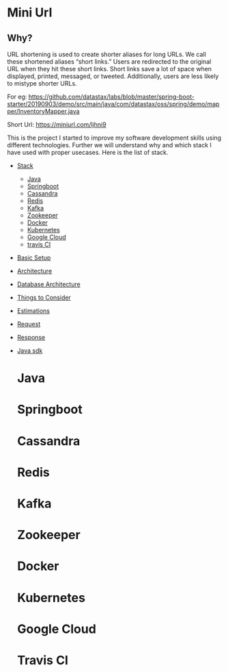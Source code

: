 # Mini Url

## Why?

URL shortening is used to create shorter aliases for long URLs. We call these shortened aliases “short links.” Users are redirected to the original URL when they hit these short links. Short links save a lot of space when displayed, printed, messaged, or tweeted. Additionally, users are less likely to mistype shorter URLs.

For eg: https://github.com/datastax/labs/blob/master/spring-boot-starter/20190903/demo/src/main/java/com/datastax/oss/spring/demo/mapper/InventoryMapper.java

Short Url:
https://miniurl.com/ljhni9


This is the project I started to improve my software development skills using different technologies. Further we will understand why and which stack I have used with proper usecases. Here is the list of stack. 

- [Stack]()

    - [Java](https://github.com/TechAmanPannu/mini-url#Java)
    - [Springboot]()
    - [Cassandra]()
    - [Redis]()
    - [Kafka]()
    - [Zookeeper]()
    - [Docker]()
    - [Kubernetes]()
    - [Google Cloud]()
    - [travis CI]()
    
- [Basic Setup]()
- [Architecture]()
- [Database Architecture]()
- [Things to Consider]()
- [Estimations]()
- [Request]()
- [Response]()
- [Java sdk]()

  
  # Java
  # Springboot
  # Cassandra
  # Redis
  # Kafka
  # Zookeeper
  # Docker
  # Kubernetes
  # Google Cloud
  # Travis CI




